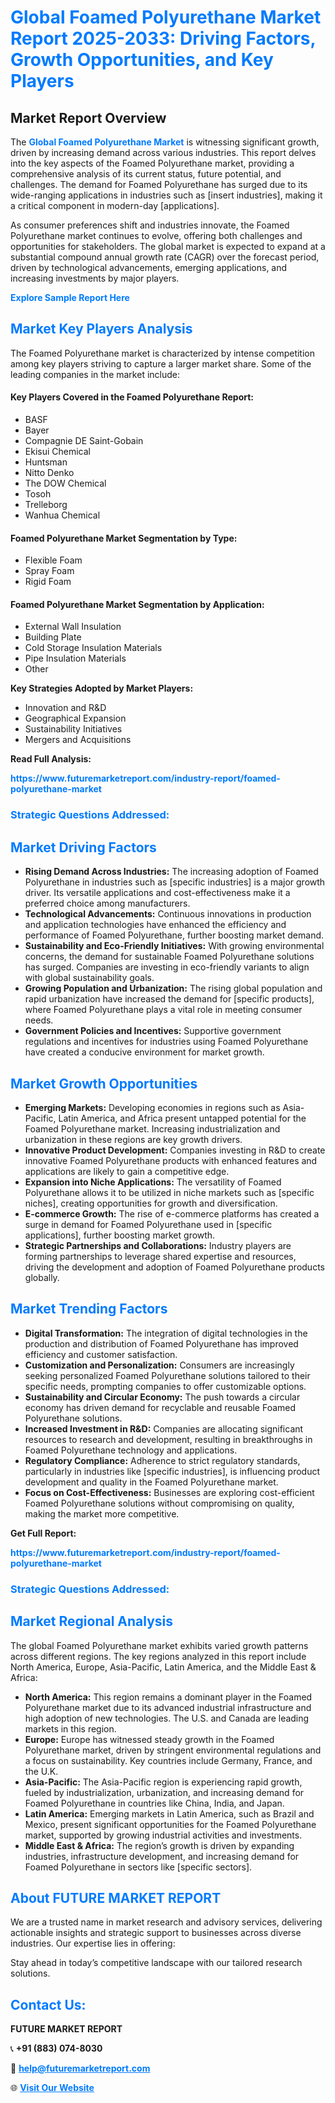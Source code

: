 <h1 style="color: #007BFF;">Global Foamed Polyurethane Market Report 2025-2033: Driving Factors, Growth Opportunities, and Key Players</h1>

<section id="overview">
<h2>Market Report Overview</h2>
<p>The <a href="https://www.futuremarketreport.com/industry-report/foamed-polyurethane-market" style="color: #007BFF; text-decoration: none;"><strong>Global Foamed Polyurethane Market</strong></a> is witnessing significant growth, driven by increasing demand across various industries. This report delves into the key aspects of the Foamed Polyurethane market, providing a comprehensive analysis of its current status, future potential, and challenges. The demand for Foamed Polyurethane has surged due to its wide-ranging applications in industries such as [insert industries], making it a critical component in modern-day [applications].</p>
<p>As consumer preferences shift and industries innovate, the Foamed Polyurethane market continues to evolve, offering both challenges and opportunities for stakeholders. The global market is expected to expand at a substantial compound annual growth rate (CAGR) over the forecast period, driven by technological advancements, emerging applications, and increasing investments by major players.</p>
</section>

<section id="overview">
<p><a href="https://www.futuremarketreport.com/request-sample/reportId=59731" style="color: #007BFF; text-decoration: none;"><strong>Explore Sample Report Here</strong></a></p>
</section>

<section id="key-players">
<h2 style="color: #007BFF;">Market Key Players Analysis</h2>
<p>The Foamed Polyurethane market is characterized by intense competition among key players striving to capture a larger market share. Some of the leading companies in the market include:</p>
<h4>Key Players Covered in the Foamed Polyurethane Report:</h4>
<ul><li>BASF</li><li>Bayer</li><li>Compagnie DE Saint-Gobain</li><li>Ekisui Chemical</li><li>Huntsman</li><li>Nitto Denko</li><li>The DOW Chemical</li><li>Tosoh</li><li>Trelleborg</li><li>Wanhua Chemical</li></ul>
<h4>Foamed Polyurethane Market Segmentation by Type:</h4>
<ul><li>Flexible Foam</li><li>Spray Foam</li><li>Rigid Foam</li></ul>

<h4>Foamed Polyurethane Market Segmentation by Application:</h4>
<ul><li>External Wall Insulation</li><li>Building Plate</li><li>Cold Storage Insulation Materials</li><li>Pipe Insulation Materials</li><li>Other</li></ul>
<p><strong>Key Strategies Adopted by Market Players:</strong></p>
<ul>
<li>Innovation and R&D</li>
<li>Geographical Expansion</li>
<li>Sustainability Initiatives</li>
<li>Mergers and Acquisitions</li>
</ul>
</section>

<section>
<p><strong>Read Full Analysis: </strong></p><a href="https://www.futuremarketreport.com/industry-report/foamed-polyurethane-market" style="color: #007BFF; text-decoration: none;"><strong>https://www.futuremarketreport.com/industry-report/foamed-polyurethane-market</strong></a>
<h3 style="color: #007BFF;">Strategic Questions Addressed:</h3>
</section>

<section id="driving-factors">
<h2 style="color: #007BFF;">Market Driving Factors</h2>
<ul>
<li><strong>Rising Demand Across Industries:</strong> The increasing adoption of Foamed Polyurethane in industries such as [specific industries] is a major growth driver. Its versatile applications and cost-effectiveness make it a preferred choice among manufacturers.</li>
<li><strong>Technological Advancements:</strong> Continuous innovations in production and application technologies have enhanced the efficiency and performance of Foamed Polyurethane, further boosting market demand.</li>
<li><strong>Sustainability and Eco-Friendly Initiatives:</strong> With growing environmental concerns, the demand for sustainable Foamed Polyurethane solutions has surged. Companies are investing in eco-friendly variants to align with global sustainability goals.</li>
<li><strong>Growing Population and Urbanization:</strong> The rising global population and rapid urbanization have increased the demand for [specific products], where Foamed Polyurethane plays a vital role in meeting consumer needs.</li>
<li><strong>Government Policies and Incentives:</strong> Supportive government regulations and incentives for industries using Foamed Polyurethane have created a conducive environment for market growth.</li>
</ul>
</section>

<section id="growth-opportunities">
<h2 style="color: #007BFF;">Market Growth Opportunities</h2>
<ul>
<li><strong>Emerging Markets:</strong> Developing economies in regions such as Asia-Pacific, Latin America, and Africa present untapped potential for the Foamed Polyurethane market. Increasing industrialization and urbanization in these regions are key growth drivers.</li>
<li><strong>Innovative Product Development:</strong> Companies investing in R&D to create innovative Foamed Polyurethane products with enhanced features and applications are likely to gain a competitive edge.</li>
<li><strong>Expansion into Niche Applications:</strong> The versatility of Foamed Polyurethane allows it to be utilized in niche markets such as [specific niches], creating opportunities for growth and diversification.</li>
<li><strong>E-commerce Growth:</strong> The rise of e-commerce platforms has created a surge in demand for Foamed Polyurethane used in [specific applications], further boosting market growth.</li>
<li><strong>Strategic Partnerships and Collaborations:</strong> Industry players are forming partnerships to leverage shared expertise and resources, driving the development and adoption of Foamed Polyurethane products globally.</li>
</ul>
</section>

<section id="trending-factors">
<h2 style="color: #007BFF;">Market Trending Factors</h2>
<ul>
<li><strong>Digital Transformation:</strong> The integration of digital technologies in the production and distribution of Foamed Polyurethane has improved efficiency and customer satisfaction.</li>
<li><strong>Customization and Personalization:</strong> Consumers are increasingly seeking personalized Foamed Polyurethane solutions tailored to their specific needs, prompting companies to offer customizable options.</li>
<li><strong>Sustainability and Circular Economy:</strong> The push towards a circular economy has driven demand for recyclable and reusable Foamed Polyurethane solutions.</li>
<li><strong>Increased Investment in R&D:</strong> Companies are allocating significant resources to research and development, resulting in breakthroughs in Foamed Polyurethane technology and applications.</li>
<li><strong>Regulatory Compliance:</strong> Adherence to strict regulatory standards, particularly in industries like [specific industries], is influencing product development and quality in the Foamed Polyurethane market.</li>
<li><strong>Focus on Cost-Effectiveness:</strong> Businesses are exploring cost-efficient Foamed Polyurethane solutions without compromising on quality, making the market more competitive.</li>
</ul>
</section>

<section>
<p><strong>Get Full Report: </strong></p><a href="https://www.futuremarketreport.com/industry-report/foamed-polyurethane-market" style="color: #007BFF; text-decoration: none;"><strong>https://www.futuremarketreport.com/industry-report/foamed-polyurethane-market</strong></a>
<h3 style="color: #007BFF;">Strategic Questions Addressed:</h3>
</section>


<section id="regional-analysis">
<h2 style="color: #007BFF;">Market Regional Analysis</h2>
<p>The global Foamed Polyurethane market exhibits varied growth patterns across different regions. The key regions analyzed in this report include North America, Europe, Asia-Pacific, Latin America, and the Middle East & Africa:</p>
<ul>
<li><strong>North America:</strong> This region remains a dominant player in the Foamed Polyurethane market due to its advanced industrial infrastructure and high adoption of new technologies. The U.S. and Canada are leading markets in this region.</li>
<li><strong>Europe:</strong> Europe has witnessed steady growth in the Foamed Polyurethane market, driven by stringent environmental regulations and a focus on sustainability. Key countries include Germany, France, and the U.K.</li>
<li><strong>Asia-Pacific:</strong> The Asia-Pacific region is experiencing rapid growth, fueled by industrialization, urbanization, and increasing demand for Foamed Polyurethane in countries like China, India, and Japan.</li>
<li><strong>Latin America:</strong> Emerging markets in Latin America, such as Brazil and Mexico, present significant opportunities for the Foamed Polyurethane market, supported by growing industrial activities and investments.</li>
<li><strong>Middle East & Africa:</strong> The region’s growth is driven by expanding industries, infrastructure development, and increasing demand for Foamed Polyurethane in sectors like [specific sectors].</li>
</ul>
</section>

<footer>
<h2 style="color: #007BFF;">About FUTURE MARKET REPORT</h2>
<p>We are a trusted name in market research and advisory services, delivering actionable insights and strategic support to businesses across diverse industries. Our expertise lies in offering:</p>

<p>Stay ahead in today’s competitive landscape with our tailored research solutions.</p>

<h2 style="color: #007BFF;">Contact Us:</h2>
<p><strong>FUTURE MARKET REPORT</strong></p>
<p>📞 <strong>+91 (883) 074-8030</strong></p>
<p>📧 <strong><a href="mailto:help@futuremarketreport.com" style="color: #007BFF;">help@futuremarketreport.com</a></strong></p>
<p>🌐 <strong><a href="https://www.futuremarketreport.com/" style="color: #007BFF;">Visit Our Website</a></strong></p>
</footer>